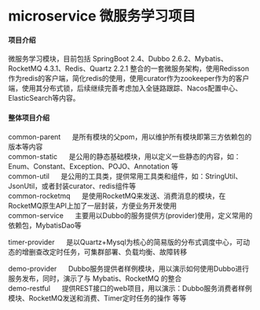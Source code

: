 # microservice 微服务学习项目

#### 项目介绍
微服务学习模块，目前包括 SpringBoot 2.4、Dubbo 2.6.2、Mybatis、RocketMQ 4.3.1、Redis、Quartz 2.2.1 整合的一套微服务架构，使用Redisson作为redis的客户端，简化redis的使用，使用curator作为zookeeper作为的客户端，使用其分布式锁，后续继续完善考虑加入全链路跟踪、Nacos配置中心、ElasticSearch等内容。  <br/>


#### 整体项目介绍
common-parent &nbsp;&nbsp;&nbsp;&nbsp; 是所有模块的父pom，用以维护所有模块即第三方依赖包的版本等内容  </br>
common-static &nbsp;&nbsp;&nbsp;&nbsp; 是公用的静态基础模块，用以定义一些静态的内容，如：Enum、Constant、Exception、POJO、Annotation 等  <br/>
common-util &nbsp;&nbsp;&nbsp;&nbsp; 是公用的工具类，提供常用工具类和组件，如：StringUtil、JsonUtil，或者封装curator、redis组件等  <br/>
common-rocketmq &nbsp;&nbsp;&nbsp;&nbsp; 是使用RocketMQ来发送、消费消息的模块，在RocketMQ原生API上加了一层封装，方便业务开发使用  <br/>
common-service &nbsp;&nbsp;&nbsp;&nbsp; 主要用以Dubbo的服务提供方(provider)使用，定义常用的依赖包，MybatisDao等  <br/>

timer-provider &nbsp;&nbsp;&nbsp;&nbsp; 是以Quartz+Mysql为核心的简易版的分布式调度中心，可动态的增删查改定时任务，可集群部署、负载均衡、故障转移  <br/>

demo-provider &nbsp;&nbsp;&nbsp;&nbsp; Dubbo服务提供者样例模块，用以演示如何使用Dubbo进行服务发布，同时，演示了与 Mybatis、RocketMQ 的整合  <br/>
demo-restful &nbsp;&nbsp;&nbsp;&nbsp; 提供REST接口的web项目，用以演示：Dubbo服务消费者样例模块、RocketMQ发送和消费、Timer定时任务的操作 等等  <br/>